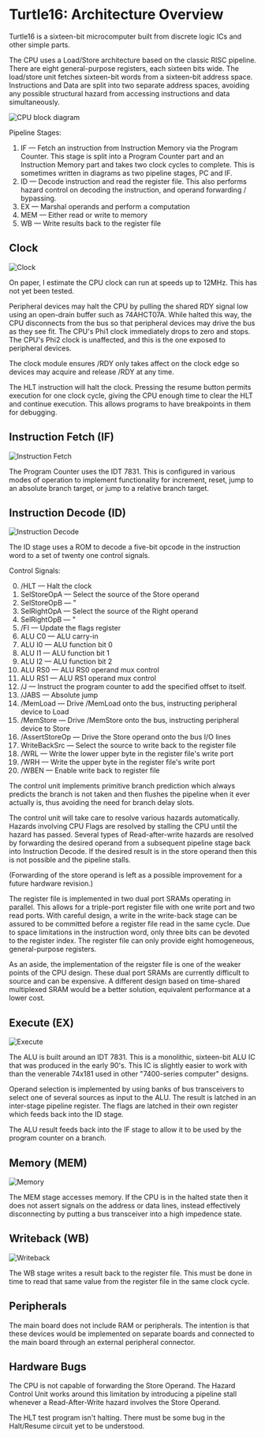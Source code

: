 # Turtle16: Architecture Overview

Turtle16 is a sixteen-bit microcomputer built from discrete logic ICs and other simple parts.

The CPU uses a Load/Store architecture based on the classic RISC pipeline. There are eight general-purpose registers, each sixteen bits wide. The load/store unit fetches sixteen-bit words from a sixteen-bit address space. Instructions and Data are split into two separate address spaces, avoiding any possible structural hazard from accessing instructions and data simultaneously.

![CPU block diagram](CPU_Block_Diagram.png?raw=true "CPU block diagram")

Pipeline Stages:

1. IF — Fetch an instruction from Instruction Memory via the Program Counter. This stage is split into a Program Counter part and an Instruction Memory part and takes two clock cycles to complete. This is sometimes written in diagrams as two pipeline stages, PC and IF.
2. ID — Decode instruction and read the register file. This also performs hazard control on decoding the instruction, and operand forwarding / bypassing.
3. EX — Marshal operands and perform a computation
4. MEM — Either read or write to memory
5. WB — Write results back to the register file


## Clock

![Clock](WB.png?raw=true "Clock module")

On paper, I estimate the CPU clock can run at speeds up to 12MHz. This has not yet been tested.

Peripheral devices may halt the CPU by pulling the shared RDY signal low using an open-drain buffer such as 74AHCT07A. While halted this way, the CPU disconnects from the bus so that peripheral devices may drive the bus as they see fit. The CPU's Phi1 clock immediately drops to zero and stops. The CPU's Phi2 clock is unaffected, and this is the one exposed to peripheral devices.

The clock module ensures /RDY only takes affect on the clock edge so devices may acquire and release /RDY at any time.

The HLT instruction will halt the clock. Pressing the resume button permits execution for one clock cycle, giving the CPU enough time to clear the HLT and continue execution. This allows programs to have breakpoints in them for debugging.


## Instruction Fetch (IF)

![Instruction Fetch](IF.png?raw=true "Instruction Fetch pipeline stage")

The Program Counter uses the IDT 7831. This is configured in various modes of operation to implement functionality for increment, reset, jump to an absolute branch target, or jump to a relative branch target.


## Instruction Decode (ID)

![Instruction Decode](ID.png?raw=true "Instruction Decode pipeline stage")

The ID stage uses a ROM to decode a five-bit opcode in the instruction word to a set of twenty one control signals.

Control Signals:

0. /HLT — Halt the clock
1. SelStoreOpA — Select the source of the Store operand
2. SelStoreOpB — "
3. SelRightOpA — Select the source of the Right operand
4. SelRightOpB — "
5. /FI — Update the flags register
6. ALU C0 — ALU carry-in
7. ALU I0 — ALU function bit 0
8. ALU I1 — ALU function bit 1
9. ALU I2 — ALU function bit 2
10. ALU RS0 — ALU RS0 operand mux control
11. ALU RS1 — ALU RS1 operand mux control
12. /J — Instruct the program counter to add the specified offset to itself.
13. /JABS — Absolute jump
14. /MemLoad — Drive /MemLoad onto the bus, instructing peripheral device to Load
15. /MemStore — Drive /MemStore onto the bus, instructing peripheral device to Store
16. /AssertStoreOp — Drive the Store operand onto the bus I/O lines
17. WriteBackSrc — Select the source to write back to the register file
18. /WRL — Write the lower upper byte in the register file's write port
19. /WRH — Write the upper byte in the register file's write port
20. /WBEN — Enable write back to register file

The control unit implements primitive branch prediction which always predicts the branch is not taken and then flushes the pipeline when it ever actually is, thus avoiding the need for branch delay slots.

The control unit will take care to resolve various hazards automatically. Hazards involving CPU Flags are resolved by stalling the CPU until the hazard has passed. Several types of Read-after-write hazards are resolved by forwarding the desired operand from a subsequent pipeline stage back into Instruction Decode. If the desired result is in the store operand then this is not possible and the pipeline stalls.

(Forwarding of the store operand is left as a possible improvement for a future hardware revision.)

The register file is implemented in two dual port SRAMs operating in parallel. This allows for a triple-port register file with one write port and two read ports. With careful design, a write in the write-back stage can be assured to be committed before a register file read in the same cycle. Due to space limitations in the instruction word, only three bits can be devoted to the register index. The register file can only provide eight homogeneous, general-purpose registers.

As an aside, the implementation of the reigster file is one of the weaker points of the CPU design. These dual port SRAMs are currently difficult to source and can be expensive. A different design based on time-shared multiplexed SRAM would be a better solution, equivalent performance at a lower cost.


## Execute (EX)

![Execute](EX.png?raw=true "Execute pipeline stage")

The ALU is built around an IDT 7831. This is a monolithic, sixteen-bit ALU IC that was produced in the early 90's. This IC is slightly easier to work with than the venerable 74x181 used in other "7400-series computer" designs.

Operand selection is implemented by using banks of bus transceivers to select one of several sources as input to the ALU. The result is latched in an inter-stage pipeline register. The flags are latched in their own register which feeds back into the ID stage.

The ALU result feeds back into the IF stage to allow it to be used by the program counter on a branch.


## Memory (MEM)

![Memory](MEM.png?raw=true "Memory pipeline stage")

The MEM stage accesses memory. If the CPU is in the halted state then it does not assert signals on the address or data lines, instead effectively disconnecting by putting a bus transceiver into a high impedence state.


## Writeback (WB)

![Writeback](WB.png?raw=true "Writeback pipeline stage")

The WB stage writes a result back to the register file. This must be done in time to read that same value from the register file in the same clock cycle.


## Peripherals

The main board does not include RAM or peripherals. The intention is that these devices would be implemented on separate boards and connected to the main board through an external peripheral connector.


## Hardware Bugs

The CPU is not capable of forwarding the Store Operand. The Hazard Control Unit works around this limitation by introducing a pipeline stall whenever a Read-After-Write hazard involves the Store Operand.

The HLT test program isn't halting. There must be some bug in the Halt/Resume circuit yet to be understood.
